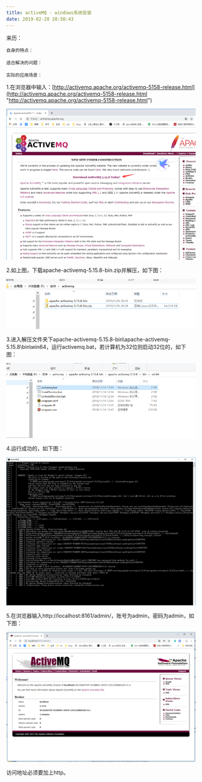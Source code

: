 ```yaml
---
title: activeMQ - windows系统安装
date: 2019-02-28 20:50:43
---
```

<div class="tip">
	来历：
				
	自身的特点：
		
	适合解决的问题：
		
	实际的应用场景：
		
</div>

1.在浏览器中输入：[http://activemq.apache.org/activemq-5158-release.html](http://activemq.apache.org/activemq-5158-release.html "http://activemq.apache.org/activemq-5158-release.html")

![](windows-activeMQ-install/1.png)

2.如上图，下载apache-activemq-5.15.8-bin.zip并解压，如下图：

![](windows-activeMQ-install/2.png)

3.进入解压文件夹下apache-activemq-5.15.8-bin\apache-activemq-5.15.8\bin\win64，运行activemq.bat，若计算机为32位则启动32位的，如下图：

![](windows-activeMQ-install/3.png)

4.运行成功的，如下图：

![](windows-activeMQ-install/4.png)

5.在浏览器输入http://localhost:8161/admin/，账号为admin，密码为admin，如下图：

![](windows-activeMQ-install/5.png)

<div class="tip">
	访问地址必须要加上http。
		
</div>